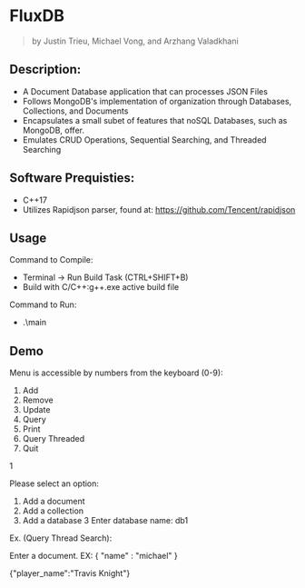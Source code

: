 # FluxDB
> by Justin Trieu, Michael Vong, and Arzhang Valadkhani

## Description: 
- A Document Database application that can processes JSON Files
- Follows MongoDB's implementation of organization through Databases, Collections, and Documents
- Encapsulates a small subet of features that noSQL Databases, such as MongoDB, offer. 
- Emulates CRUD Operations, Sequential Searching, and Threaded Searching

## Software Prequisties:

- C++17
- Utilizes Rapidjson parser, found at: https://github.com/Tencent/rapidjson

## Usage

Command to Compile: 

- Terminal -> Run Build Task (CTRL+SHIFT+B)
- Build with C/C++:g++.exe active build file

Command to Run:

- .\main

## Demo

Menu is accessible by numbers from the keyboard (0-9):
1. Add
2. Remove
3. Update
4. Query
5. Print
6. Query Threaded
7. Quit

  1

Please select an option:
1. Add a document       
2. Add a collection     
3. Add a database
3
Enter database name: db1

Ex. (Query Thread Search): 

Enter a document. EX: { "name" : "michael" }

{"player_name":"Travis Knight"}
